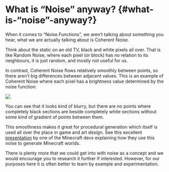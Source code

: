 # What is “Noise” anyway? {#what-is-“noise”-anyway?}

When it comes to “Noise Functions”, we aren’t talking about something you hear, what we are actually talking about is Coherent Noise. 

Think about the static on an old TV, black and white pixels all over. That is like Random Noise, where each pixel (or block) has no relation to its neighbours, it is just random, and mostly not useful for us. 

In contrast, Coherent Noise flows relatively smoothly between points, so there aren’t big differences between adjacent values. This is an example of Coherent Noise where each pixel has a brightness value determined by the noise function:

![](.gitbook/assets/noise\_noise.png)

You can see that it looks kind of blurry, but there are no points where completely black sections are beside completely white sections without some kind of gradient of points between them.

This smoothness makes it great for procedural generation which itself is used all over the place in game and art design. See this excellent [presentation](https://www.youtube.com/watch?v=CSa5O6knuwI) by one of the Minecraft devs explaining how they use this noise to generate Minecraft worlds.

There is plenty more that we could get into with noise as a concept and we would encourage you to research it further if interested. However, for our purposes here it is often better to learn by example and experimentation.

